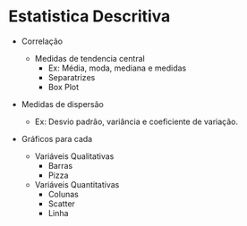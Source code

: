 # Estatistica Descritiva
* Correlação
    * Medidas de tendencia central 
        * Ex: Média, moda, mediana e medidas 
        * Separatrizes
        * Box Plot

* Medidas de dispersão
    * Ex: Desvio padrão, variância e  coeficiente de variação.

* Gráficos para cada 
    * Variáveis Qualitativas
        * Barras
        * Pizza
    * Variáveis Quantitativas
        * Colunas
        * Scatter
        * Linha
      
    